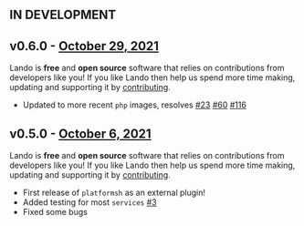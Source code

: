 ## IN DEVELOPMENT

## v0.6.0 - [October 29, 2021](https://github.com/lando/cli/releases/tag/v0.6.0)

Lando is **free** and **open source** software that relies on contributions from developers like you! If you like Lando then help us spend more time making, updating and supporting it by [contributing](https://github.com/sponsors/lando).

* Updated to more recent `php` images, resolves [#23](https://github.com/lando/platformsh/issues/23) [#60](https://github.com/lando/platformsh/issues/60) [#116](https://github.com/lando/platformsh/issues/116)

## v0.5.0 - [October 6, 2021](https://github.com/lando/cli/releases/tag/v0.5.0)

Lando is **free** and **open source** software that relies on contributions from developers like you! If you like Lando then help us spend more time making, updating and supporting it by [contributing](https://github.com/sponsors/lando).

* First release of `platformsh` as an external plugin!
* Added testing for most `services` [#3](https://github.com/lando/platformsh/issues/3)
* Fixed some bugs
